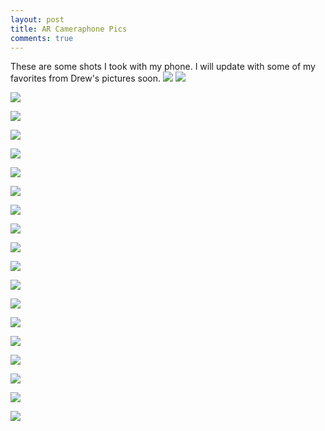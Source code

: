 ```yaml
---
layout: post
title: AR Cameraphone Pics
comments: true
---
```


These are some shots I took with my phone.  I will update with some of my favorites from Drew's pictures soon.
[![](http://imgur.com/cuoZLmy.jpg)](http://imgur.com/cuoZLmy.jpg)
![](http://imgur.com/cuoZLmy.jpg)

![](http://imgur.com/IvGoEwL.jpg)

![](http://imgur.com/uO0OoUt.jpg)

![](http://imgur.com/WmXKeF7.jpg)

![](http://i.imgur.com/c1yHNzO.jpg)

![](http://imgur.com/osJfcFU.jpg)

![](http://imgur.com/6BuQqDT.jpg)

![](http://imgur.com/3lyvPKe.jpg)

![](http://imgur.com/H4uYGta.jpg)

![](http://imgur.com/CSOAz6w.jpg)

![](http://imgur.com/rGsmHcA.jpg)

![](http://imgur.com/sfQuGjx.jpg)

![](http://imgur.com/D1xNJ7X.jpg)

![](http://imgur.com/M6VEhVx.jpg)

![](http://imgur.com/CtYkGkw.jpg)

![](http://imgur.com/ouOeLMb.jpg)

![](http://imgur.com/4RV5AIs.jpg)

![](http://imgur.com/mNFEQxa.jpg)

![](http://imgur.com/Q6cJzuk.jpg)
